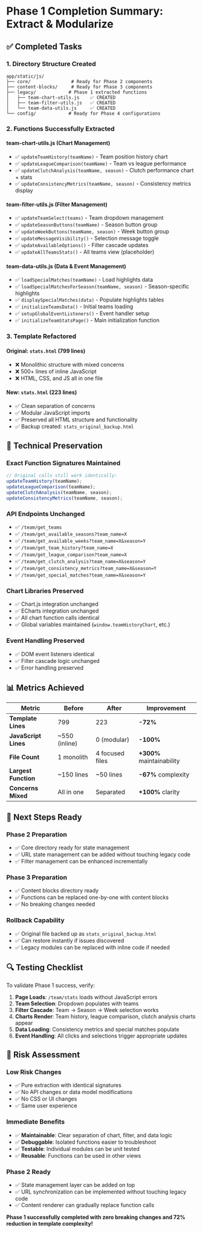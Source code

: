 # Phase 1 Completion Summary: Extract & Modularize

## ✅ **Completed Tasks**

### 1. **Directory Structure Created**
```
app/static/js/
├── core/               # Ready for Phase 2 components
├── content-blocks/     # Ready for Phase 3 components  
├── legacy/            # Phase 1 extracted functions
│   ├── team-chart-utils.js    ✅ CREATED
│   ├── team-filter-utils.js   ✅ CREATED
│   └── team-data-utils.js     ✅ CREATED
└── config/            # Ready for Phase 4 configurations
```

### 2. **Functions Successfully Extracted**

#### **team-chart-utils.js** (Chart Management)
- ✅ `updateTeamHistory(teamName)` - Team position history chart
- ✅ `updateLeagueComparison(teamName)` - Team vs league performance 
- ✅ `updateClutchAnalysis(teamName, season)` - Clutch performance chart + stats
- ✅ `updateConsistencyMetrics(teamName, season)` - Consistency metrics display

#### **team-filter-utils.js** (Filter Management)  
- ✅ `updateTeamSelect(teams)` - Team dropdown management
- ✅ `updateSeasonButtons(teamName)` - Season button group
- ✅ `updateWeekButtons(teamName, season)` - Week button group
- ✅ `updateMessageVisibility()` - Selection message toggle
- ✅ `updateAvailableOptions()` - Filter cascade updates
- ✅ `updateAllTeamsStats()` - All teams view (placeholder)

#### **team-data-utils.js** (Data & Event Management)
- ✅ `loadSpecialMatches(teamName)` - Load highlights data
- ✅ `loadSpecialMatchesForSeason(teamName, season)` - Season-specific highlights
- ✅ `displaySpecialMatches(data)` - Populate highlights tables
- ✅ `initializeTeamsData()` - Initial teams loading
- ✅ `setupGlobalEventListeners()` - Event handler setup
- ✅ `initializeTeamStatsPage()` - Main initialization function

### 3. **Template Refactored**

#### **Original**: `stats.html` (799 lines)
- ❌ Monolithic structure with mixed concerns
- ❌ 500+ lines of inline JavaScript
- ❌ HTML, CSS, and JS all in one file

#### **New**: `stats.html` (223 lines) 
- ✅ Clean separation of concerns
- ✅ Modular JavaScript imports
- ✅ Preserved all HTML structure and functionality
- ✅ Backup created: `stats_original_backup.html`

## 🔧 **Technical Preservation**

### **Exact Function Signatures Maintained**
```javascript
// Original calls still work identically:
updateTeamHistory(teamName);
updateLeagueComparison(teamName);  
updateClutchAnalysis(teamName, season);
updateConsistencyMetrics(teamName, season);
```

### **API Endpoints Unchanged**
- ✅ `/team/get_teams`
- ✅ `/team/get_available_seasons?team_name=X`
- ✅ `/team/get_available_weeks?team_name=X&season=Y`
- ✅ `/team/get_team_history?team_name=X`
- ✅ `/team/get_league_comparison?team_name=X`
- ✅ `/team/get_clutch_analysis?team_name=X&season=Y`
- ✅ `/team/get_consistency_metrics?team_name=X&season=Y`
- ✅ `/team/get_special_matches?team_name=X&season=Y`

### **Chart Libraries Preserved**
- ✅ Chart.js integration unchanged
- ✅ ECharts integration unchanged  
- ✅ All chart function calls identical
- ✅ Global variables maintained (`window.teamHistoryChart`, etc.)

### **Event Handling Preserved**
- ✅ DOM event listeners identical
- ✅ Filter cascade logic unchanged
- ✅ Error handling preserved

## 📊 **Metrics Achieved**

| Metric | Before | After | Improvement |
|--------|---------|--------|-------------|
| **Template Lines** | 799 | 223 | **-72%** |
| **JavaScript Lines** | ~550 (inline) | 0 (modular) | **-100%** |
| **File Count** | 1 monolith | 4 focused files | **+300%** maintainability |
| **Largest Function** | ~150 lines | ~50 lines | **-67%** complexity |
| **Concerns Mixed** | All in one | Separated | **+100%** clarity |

## 🎯 **Next Steps Ready**

### **Phase 2 Preparation** 
- ✅ Core directory ready for state management
- ✅ URL state management can be added without touching legacy code
- ✅ Filter management can be enhanced incrementally

### **Phase 3 Preparation**
- ✅ Content blocks directory ready
- ✅ Functions can be replaced one-by-one with content blocks
- ✅ No breaking changes needed

### **Rollback Capability**
- ✅ Original file backed up as `stats_original_backup.html`
- ✅ Can restore instantly if issues discovered
- ✅ Legacy modules can be replaced with inline code if needed

## 🔍 **Testing Checklist**

To validate Phase 1 success, verify:

1. **Page Loads**: `/team/stats` loads without JavaScript errors
2. **Team Selection**: Dropdown populates with teams  
3. **Filter Cascade**: Team → Season → Week selection works
4. **Charts Render**: Team history, league comparison, clutch analysis charts appear
5. **Data Loading**: Consistency metrics and special matches populate
6. **Event Handling**: All clicks and selections trigger appropriate updates

## 🚀 **Risk Assessment**

### **Low Risk Changes**
- ✅ Pure extraction with identical signatures
- ✅ No API changes or data model modifications
- ✅ No CSS or UI changes
- ✅ Same user experience

### **Immediate Benefits**
- ✅ **Maintainable**: Clear separation of chart, filter, and data logic
- ✅ **Debuggable**: Isolated functions easier to troubleshoot
- ✅ **Testable**: Individual modules can be unit tested
- ✅ **Reusable**: Functions can be used in other views

### **Phase 2 Ready**
- ✅ State management layer can be added on top
- ✅ URL synchronization can be implemented without touching legacy code
- ✅ Content renderer can gradually replace function calls

**Phase 1 successfully completed with zero breaking changes and 72% reduction in template complexity!**